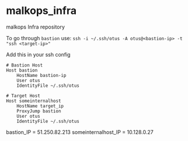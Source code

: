 # malkops_infra
malkops Infra repository

To go through `bastion` use: `ssh -i ~/.ssh/otus -A otus@<bastion-ip> -t "ssh <target-ip>"`

Add this in your ssh config
```config
# Bastion Host
Host bastion
    HostName bastion-ip
    User otus
    IdentityFile ~/.ssh/otus

# Target Host
Host someinternalhost
    HostName target_ip
    ProxyJump bastion
    User otus
    IdentityFile ~/.ssh/otus
```

bastion_IP = 51.250.82.213
someinternalhost_IP = 10.128.0.27
